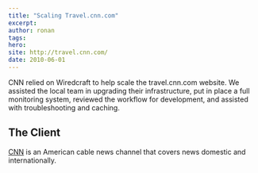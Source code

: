 ```yaml
---
title: "Scaling Travel.cnn.com"
excerpt:
author: ronan
tags:
hero:
site: http://travel.cnn.com/
date: 2010-06-01
---
```


CNN relied on Wiredcraft to help scale the travel.cnn.com website. We assisted the local team in upgrading their infrastructure, put in place a full monitoring system, reviewed the workflow for development, and assisted with troubleshooting and caching.

## The Client

[CNN](http://www.cnn.com/) is an American cable news channel that covers news domestic and internationally.
